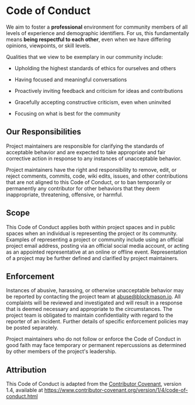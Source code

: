# Code of Conduct

We aim to foster a **professional** environment for community members of all
levels of experience and demographic identifiers. For us, this fundamentally
means **being respectful to each other**, even when we have differing opinions,
viewpoints, or skill levels.

Qualities that we view to be exemplary in our community include:

 * Upholding the highest standards of ethics for ourselves and others

 * Having focused and meaningful conversations

 * Proactively inviting feedback and criticism for ideas and contributions

 * Gracefully accepting constructive criticism, even when uninvited

 * Focusing on what is best for the community

## Our Responsibilities

Project maintainers are responsible for clarifying the standards of acceptable
behavior and are expected to take appropriate and fair corrective action in
response to any instances of unacceptable behavior.

Project maintainers have the right and responsibility to remove, edit, or
reject comments, commits, code, wiki edits, issues, and other contributions
that are not aligned to this Code of Conduct, or to ban temporarily or
permanently any contributor for other behaviors that they deem inappropriate,
threatening, offensive, or harmful.

## Scope

This Code of Conduct applies both within project spaces and in public spaces
when an individual is representing the project or its community. Examples of
representing a project or community include using an official project email
address, posting via an official social media account, or acting as an appointed
representative at an online or offline event. Representation of a project may be
further defined and clarified by project maintainers.

## Enforcement

Instances of abusive, harassing, or otherwise unacceptable behavior may be
reported by contacting the project team at <abuse@blockmason.io>. All
complaints will be reviewed and investigated and will result in a response that
is deemed necessary and appropriate to the circumstances. The project team is
obligated to maintain confidentiality with regard to the reporter of an incident.
Further details of specific enforcement policies may be posted separately.

Project maintainers who do not follow or enforce the Code of Conduct in good
faith may face temporary or permanent repercussions as determined by other
members of the project's leadership.

## Attribution

This Code of Conduct is adapted from the [Contributor Covenant][CC], version 1.4,
available at https://www.contributor-covenant.org/version/1/4/code-of-conduct.html

[CC]: https://www.contributor-covenant.org
